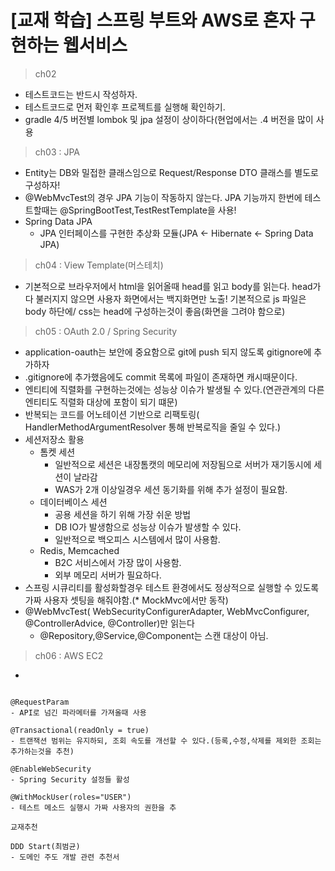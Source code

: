 [교재 학습] 스프링 부트와 AWS로 혼자 구현하는 웹서비스
=============

> ch02
- 테스트코드는 반드시 작성하자.
- 테스트코드로 먼저 확인후 프로젝트를 실행해 확인하기.
- gradle 4/5 버전별 lombok 및 jpa 설정이 상이하다(현업에서는 .4 버전을 많이 사용

> ch03 : JPA
- Entity는 DB와 밀접한 클래스임으로 Request/Response DTO 클래스를 별도로 구성하자!
- @WebMvcTest의 경우 JPA 기능이 작동하지 않는다. JPA 기능까지 한번에 테스트할때는 @SpringBootTest,TestRestTemplate을 사용!
- Spring Data JPA
  - JPA 인터페이스를 구현한 추상화 모듈(JPA <- Hibernate <- Spring Data JPA)

> ch04 : View Template(머스테치)
- 기본적으로 브라우저에서 html을 읽어올때 head를 읽고 body를 읽는다. head가 다 불러지지 않으면 사용자 화면에서는
백지화면만 노출! 기본적으로 js 파일은 body 하단에/ css는 head에 구성하는것이 좋음(화면을 그려야 함으로)

> ch05 : OAuth 2.0 / Spring Security
- application-oauth는 보안에 중요함으로 git에 push 되지 않도록 gitignore에 추가하자
- .gitignore에 추가했음에도 commit 목록에 파일이 존재하면 캐시때문이다.
- 엔티티에 직렬화를 구현하는것에는 성능상 이슈가 발생될 수 있다.(연관관계의 다른 엔티티도 직렬화 대상에 포함이 되기 떄문)
- 반복되는 코드를 어노테이션 기반으로 리팩토링( HandlerMethodArgumentResolver 통해 반복로직을 줄일 수 있다.)
- 세션저장소 활용
  - 톰켓 세션
    - 일반적으로 세션은 내장톰캣의 메모리에 저장됨으로 서버가 재기동시에 세션이 날라감
    - WAS가 2개 이상일경우 세션 동기화를 위해 추가 설정이 필요함.
  - 데이터베이스 세션
    - 공용 세션을 하기 위해 가장 쉬운 방법
    - DB IO가 발생함으로 성능상 이슈가 발생할 수 있다.
    - 일반적으로 백오피스 시스템에서 많이 사용함.
  - Redis, Memcached
    - B2C 서비스에서 가장 많이 사용함.
    - 외부 메모리 서버가 필요하다.
- 스프링 시큐리티를 활성화할경우 테스트 환경에서도 정상적으로 실행할 수 있도록 가짜 사용자 셋팅을 해줘야함.(* MockMvc에서만 동작)
- @WebMvcTest( WebSecurityConfigurerAdapter, WebMvcConfigurer, @ControllerAdvice, @Controller)만 읽는다
  - @Repository,@Service,@Component는 스캔 대상이 아님.
  
>  ch06 : AWS EC2
-



```

@RequestParam
- API로 넘긴 파라메터를 가져올때 사용

@Transactional(readOnly = true)
- 트랜잭션 범위는 유지하되, 조회 속도를 개선할 수 있다.(등록,수정,삭제를 제외한 조회는 추가하는것을 추천)

@EnableWebSecurity
- Spring Security 설정들 활성

@WithMockUser(roles="USER")
- 테스트 메소드 실행시 가짜 사용자의 권한을 추

```



```
교재추천

DDD Start(최범균)
- 도메인 주도 개발 관련 추천서


```
